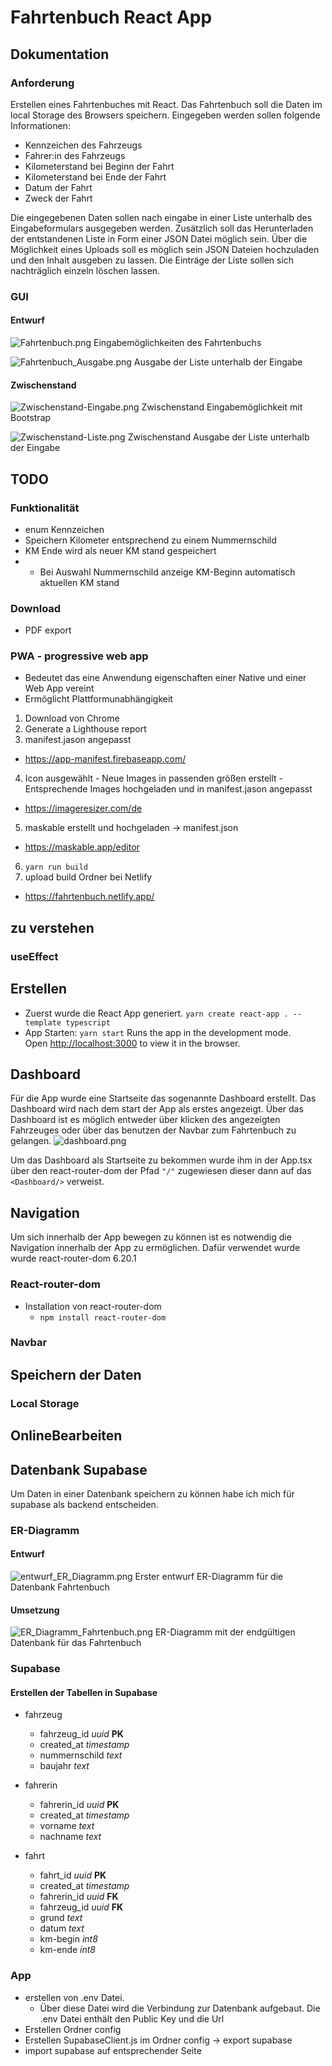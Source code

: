 # Fahrtenbuch React App
## Dokumentation
### Anforderung
Erstellen eines Fahrtenbuches mit React. Das Fahrtenbuch soll die Daten im local Storage des Browsers speichern. 
Eingegeben werden sollen folgende Informationen:
+ Kennzeichen des Fahrzeugs
+ Fahrer:in des Fahrzeugs
+ Kilometerstand bei Beginn der Fahrt
+ Kilometerstand bei Ende der Fahrt
+ Datum der Fahrt
+ Zweck der Fahrt

Die eingegebenen Daten sollen nach eingabe in einer Liste unterhalb des Eingabeformulars ausgegeben werden.
Zusätzlich soll das Herunterladen der entstandenen Liste in Form einer JSON Datei möglich sein.
Über die Möglichkeit eines Uploads soll es möglich sein JSON Dateien hochzuladen und den Inhalt ausgeben zu lassen.
Die Einträge der Liste sollen sich nachträglich einzeln löschen lassen.

### GUI
#### Entwurf
![Fahrtenbuch.png](img%2FFahrtenbuch.png)
Eingabemöglichkeiten des Fahrtenbuchs

![Fahrtenbuch_Ausgabe.png](img%2FFahrtenbuch_Ausgabe.png)
Ausgabe der Liste unterhalb der Eingabe

#### Zwischenstand
![Zwischenstand-Eingabe.png](img%2FZwischenstand-Eingabe.png)
Zwischenstand Eingabemöglichkeit mit Bootstrap

![Zwischenstand-Liste.png](img%2FZwischenstand-Liste.png)
Zwischenstand Ausgabe der Liste unterhalb der Eingabe


## TODO

### Funktionalität
+ enum Kennzeichen
+ Speichern Kilometer entsprechend zu einem Nummernschild
+ KM Ende wird als neuer KM stand gespeichert
+ + Bei Auswahl Nummernschild anzeige KM-Beginn automatisch aktuellen KM stand

### Download
+ PDF export

### PWA - progressive web app
+ Bedeutet das eine Anwendung eigenschaften einer Native und einer Web App vereint
+ Ermöglicht Plattformunabhängigkeit

1. Download von Chrome
2. Generate a Lighthouse report
3. manifest.jason angepasst
 + https://app-manifest.firebaseapp.com/
4. Icon ausgewählt - Neue Images in passenden größen erstellt - Entsprechende Images hochgeladen und in manifest.jason angepasst
 + https://imageresizer.com/de
5. maskable erstellt und hochgeladen -> manifest.json
 + https://maskable.app/editor
6. `yarn run build`
7. upload build Ordner bei Netlify
  + https://fahrtenbuch.netlify.app/

### 

## zu verstehen
### useEffect


## Erstellen
+ Zuerst wurde die React App generiert.
  `yarn create react-app . --template typescript`
+ App Starten:
  `yarn start`
  Runs the app in the development mode.\
  Open [http://localhost:3000](http://localhost:3000) to view it in the browser.

## Dashboard
Für die App wurde eine Startseite das sogenannte Dashboard erstellt. Das Dashboard wird nach dem start der App als erstes angezeigt. Über das Dashboard ist es möglich entweder über klicken
des angezeigten Fahrzeuges oder über das benutzen der Navbar zum Fahrtenbuch zu gelangen.
![dashboard.png](img%2Fdashboard.png)

Um das Dashboard als Startseite zu bekommen wurde ihm in der App.tsx über den react-router-dom der Pfad `"/"` zugewiesen dieser dann auf das `<Dashboard/>` verweist.



## Navigation
Um sich innerhalb der App bewegen zu können ist es notwendig die Navigation innerhalb der App zu ermöglichen. Dafür verwendet wurde  wurde react-router-dom 6.20.1
### React-router-dom
+ Installation von react-router-dom
  + `npm install react-router-dom`
### Navbar

## Speichern der Daten
### Local Storage

## OnlineBearbeiten

## Datenbank Supabase
Um Daten in einer Datenbank speichern zu können habe ich mich für supabase als backend entscheiden.

### ER-Diagramm
#### Entwurf
![entwurf_ER_Diagramm.png](img%2Fentwurf_ER_Diagramm.png)
Erster entwurf ER-Diagramm für die Datenbank Fahrtenbuch

#### Umsetzung
![ER_Diagramm_Fahrtenbuch.png](img%2FER_Diagramm_Fahrtenbuch.png)
ER-Diagramm mit der endgültigen Datenbank für das Fahrtenbuch



### Supabase
#### Erstellen der Tabellen in Supabase

+ fahrzeug
  + fahrzeug_id *uuid* **PK**
  + created_at *timestamp*
  + nummernschild *text*
  + baujahr *text*


+ fahrerin
  + fahrerin_id *uuid* **PK**
  + created_at *timestamp*
  + vorname *text*
  + nachname *text*


+ fahrt
  + fahrt_id *uuid* **PK**
  + created_at *timestamp*
  + fahrerin_id *uuid* **FK**
  + fahrzeug_id *uuid* **FK**
  + grund *text*
  + datum *text*
  + km-begin *int8*
  + km-ende *int8*

### App
+ erstellen von .env Datei.
  + Über diese Datei wird die Verbindung zur Datenbank aufgebaut. Die .env Datei enthält den Public Key und die Url
+ Erstellen Ordner config
+ Erstellen SupabaseClient.js im Ordner config -> export supabase
+ import supabase auf entsprechender Seite

